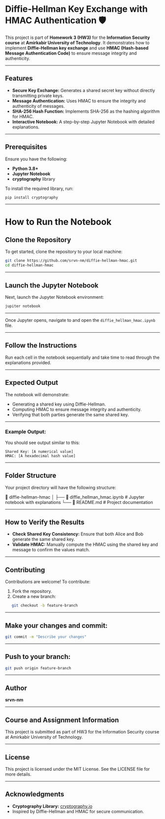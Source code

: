 # Diffie-Hellman Key Exchange with HMAC Authentication 🛡️  

This project is part of **Homework 3 (HW3)** for the **Information Security course** at **Amirkabir University of Technology**. It demonstrates how to implement **Diffie-Hellman key exchange** and use **HMAC (Hash-based Message Authentication Code)** to ensure message integrity and authenticity.

---

## Features
- **Secure Key Exchange:** Generates a shared secret key without directly transmitting private keys.
- **Message Authentication:** Uses HMAC to ensure the integrity and authenticity of messages.
- **SHA-256 Hash Function:** Implements SHA-256 as the hashing algorithm for HMAC.
- **Interactive Notebook:** A step-by-step Jupyter Notebook with detailed explanations.

---

## Prerequisites
Ensure you have the following:
- **Python 3.8+**
- **Jupyter Notebook**
- **cryptography** library  

To install the required library, run:
```bash
pip install cryptography
```

---

# How to Run the Notebook

## Clone the Repository
To get started, clone the repository to your local machine:

```bash
git clone https://github.com/srvn-nm/diffie-hellman-hmac.git  
cd diffie-hellman-hmac
```

---

## Launch the Jupyter Notebook
Next, launch the Jupyter Notebook environment:

```bash
jupiter notebook  
```

---

Once Jupyter opens, navigate to and open the `diffie_hellman_hmac.ipynb` file.

---

## Follow the Instructions
Run each cell in the notebook sequentially and take time to read through the explanations provided.

---

## Expected Output
The notebook will demonstrate:

- Generating a shared key using Diffie-Hellman.
- Computing HMAC to ensure message integrity and authenticity.
- Verifying that both parties generate the same shared key.

---

### Example Output:
You should see output similar to this:

```vbnet
Shared Key: [A numerical value]  
HMAC: [A hexadecimal hash value]  
```

---


## Folder Structure
Your project directory will have the following structure:

📂 diffie-hellman-hmac
│
├── 📄 diffie_hellman_hmac.ipynb # Jupyter notebook with explanations
└──  📄 README.md # Project documentation

---


## How to Verify the Results
- **Check Shared Key Consistency:** Ensure that both Alice and Bob generate the same shared key.
- **Validate HMAC:** Manually compute the HMAC using the shared key and message to confirm the values match.

---

## Contributing
Contributions are welcome! To contribute:

1. Fork the repository.
2. Create a new branch:
```bash
   git checkout -b feature-branch
  ```

---

## Make your changes and commit:
```bash
git commit -m "Describe your changes"
```

---

## Push to your branch:
```bash
git push origin feature-branch
```

---


## Author
**srvn-nm**

---


## Course and Assignment Information
This project is submitted as part of HW3 for the Information Security course at Amirkabir University of Technology.


---

## License
This project is licensed under the MIT License. See the LICENSE file for more details.

---

## Acknowledgments
- **Cryptography Library:** [cryptography.io](https://cryptography.io)
- Inspired by Diffie-Hellman and HMAC for secure communication.
